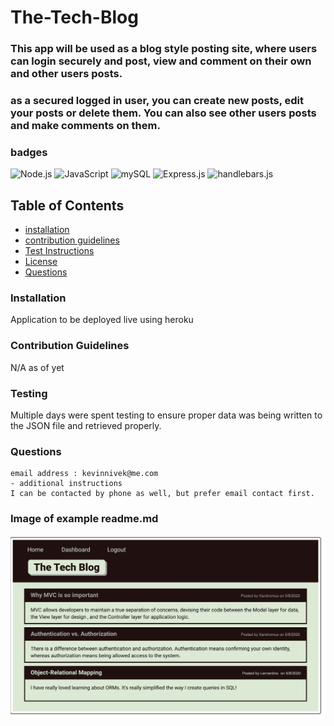 # The-Tech-Blog


### This app will be used as a blog style posting site, where users can login securely and post, view and comment on their own and other users posts.
### as a secured logged in user, you can create new posts, edit your posts or delete them. You can also see other users posts and make comments on them.


### badges
![Node.js](https://img.shields.io/badge/Nodejs-License-blue)
![JavaScript](https://img.shields.io/badge/JavaScript-License-yellowgreen)
![mySQL](https://img.shields.io/badge/mySQL-License-lightgrey)
![Express.js](https://img.shields.io/badge/Express.js-License-lightblue)
![handlebars.js](https://img.shields.io/badge/handlebars.js-License-yellowgreen)

## Table of Contents

- [installation](#installation)
- [contribution guidelines](#contribution)
- [Test Instructions](#testing)
- [License](#license)
- [Questions](#questions)

### Installation
Application to be deployed live using heroku 



### Contribution Guidelines
N/A as of yet
### Testing
Multiple days were spent testing to ensure proper data was being written to the JSON file and retrieved properly.
### Questions
    email address : kevinnivek@me.com
    - additional instructions 
    I can be contacted by phone as well, but prefer email contact first.

### Image of example readme.md

<img src="./the_tech_blog_screenshot.png" alt="Getting started">



